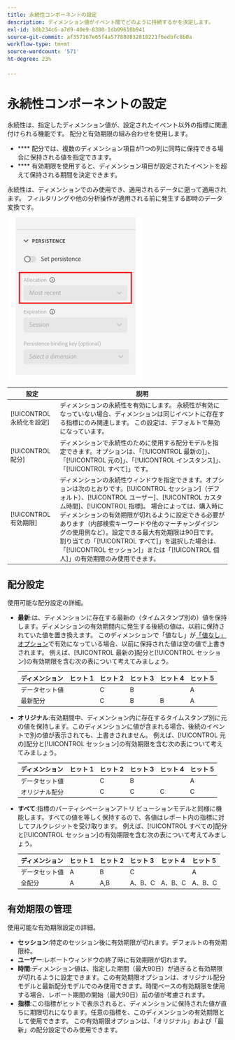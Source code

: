 ```yaml
---
title: 永続性コンポーネントの設定
description: ディメンション値がイベント間でどのように持続するかを決定します。
exl-id: b8b234c6-a7d9-40e9-8380-1db09610b941
source-git-commit: af357167e65f4a577880832818221f6edbfc8b0a
workflow-type: tm+mt
source-wordcount: '571'
ht-degree: 23%

---
```



# 永続性コンポーネントの設定

永続性は、指定したディメンション値が、設定されたイベント以外の指標に関連付けられる機能です。 配分と有効期限の組み合わせを使用します。

* **** 配分では、複数のディメンション項目が1つの列に同時に保持できる場合に保持される値を指定できます。
* **** 有効期限を使用すると、ディメンション項目が設定されたイベントを超えて保持される期間を決定できます。

永続性は、ディメンションでのみ使用でき、適用されるデータに遡って適用されます。 フィルタリングや他の分析操作が適用される前に発生する即時のデータ変換です。

![永続性](../assets/persistence.png)

| 設定 | 説明 |
| --- | --- |
| [!UICONTROL 永続化を設定] | ディメンションの永続性を有効にします。 永続性が有効になっていない場合、ディメンションは同じイベントに存在する指標にのみ関連します。 この設定は、デフォルトで無効になっています。 |
| [!UICONTROL 配分] | ディメンションで永続性のために使用する配分モデルを指定できます。オプションは、「[!UICONTROL 最新の]」、「[!UICONTROL 元の]」、「[!UICONTROL インスタンス]」、「[!UICONTROL すべて]」です。 |
| [!UICONTROL 有効期限] | ディメンションの永続性ウィンドウを指定できます。オプションは次のとおりです。[!UICONTROL セッション]（デフォルト）、[!UICONTROL ユーザー]、[!UICONTROL カスタム時間]、[!UICONTROL 指標]。 場合によっては、購入時にディメンションの有効期限が切れるように設定できる必要があります（内部検索キーワードや他のマーチャンダイジングの使用例など）。設定できる最大有効期限は90日です。 割り当ての「[!UICONTROL すべて]」を選択した場合は、「[!UICONTROL セッション]」または「[!UICONTROL 個人]」の有効期限のみ使用できます。 |

## 配分設定

使用可能な配分設定の詳細。

* **最新**:は、ディメンションに存在する最新の（タイムスタンプ別の）値を保持します。ディメンションの有効期間内に発生する後続の値は、以前に保持されていた値を置き換えます。 このディメンションで「値なし」が[「値なし」オプション](no-value-options.md)で有効になっている場合、以前に保持された値は空の値で上書きされます。 例えば、[!UICONTROL 最新の]配分と[!UICONTROL セッション]の有効期限を含む次の表について考えてみましょう。

   | ディメンション | ヒット 1 | ヒット 2 | ヒット 3 | ヒット 4 | ヒット 5 |
   | --- | --- | --- | --- | --- | --- |
   | データセット値 |  | C | B |  | A |
   | 最新配分 |  | C | B | B | A |

* **オリジナル**:有効期間中、ディメンション内に存在するタイムスタンプ別に元の値を保持します。このディメンションに値が含まれる場合、後続のイベントで別の値が表示されても、上書きされません。 例えば、[!UICONTROL 元の]配分と[!UICONTROL セッション]の有効期限を含む次の表について考えてみましょう。

   | ディメンション | ヒット 1 | ヒット 2 | ヒット 3 | ヒット 4 | ヒット 5 |
   | --- | --- | --- | --- | --- | --- |
   | データセット値 |  | C | B |  | A |
   | オリジナル配分 |  | C | C | C | C |

* **すべて**:指標のパーティシペーションアトリ  ビューションモデルと同様に機能します。すべての値を等しく保持するので、各値はレポート内の指標に対してフルクレジットを受け取ります。 例えば、[!UICONTROL すべての]配分と[!UICONTROL セッション]の有効期限を含む次の表について考えてみましょう。

   | ディメンション | ヒット 1 | ヒット 2 | ヒット 3 | ヒット 4 | ヒット 5 |
   | --- | --- | --- | --- | --- | --- |
   | データセット値 | A | B | C |  | A |
   | 全配分 | A | A,B | A、B、C | A、B、C | A、B、C |

## 有効期限の管理

使用可能な有効期限設定の詳細。

* **セッション**:特定のセッション後に有効期限が切れます。デフォルトの有効期限枠。
* **ユーザー**:レポートウィンドウの終了時に有効期限が切れます。
* **時間**:ディメンション値は、指定した期間（最大90日）が過ぎると有効期限が切れるように設定できます。この有効期限オプションは、オリジナル配分モデルと最新配分モデルでのみ使用できます。時間ベースの有効期限を使用する場合、レポート期間の開始（最大90日）前の値が考慮されます。
* **指標**:この指標がヒットで表示されると、ディメンションに保持された値が直ちに期限切れになります。任意の指標を、このディメンションの有効期限として使用できます。 この有効期限オプションは、「オリジナル」および「最新」の配分設定でのみ使用できます。
